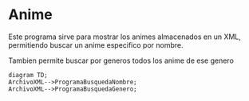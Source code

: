 # Anime

Este programa sirve para mostrar los animes almacenados en un XML, permitiendo buscar un anime especifico por nombre.

Tambien permite buscar por generos todos los anime de ese genero

```mermaid
diagram TD;
ArchivoXML-->ProgramaBusquedaNombre;
ArchivoXML-->ProgramaBusquedaGenero;
```